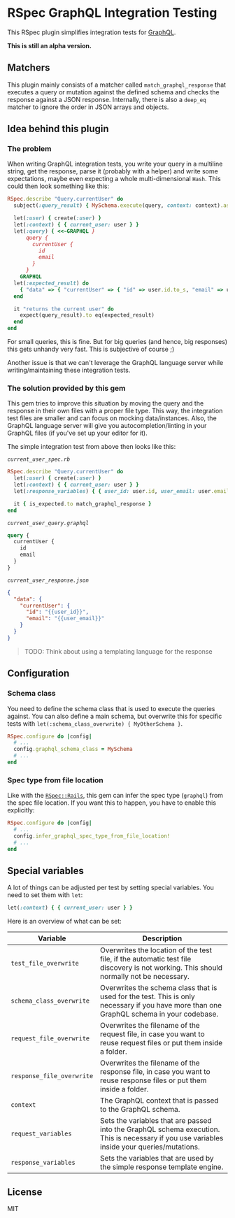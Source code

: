 # RSpec GraphQL Integration Testing

This RSpec plugin simplifies integration tests for [GraphQL](https://graphql-ruby.org/).

**This is still an alpha version.**

## Matchers

This plugin mainly consists of a matcher called `match_graphql_response` that executes a query or mutation against the defined schema and checks the response against a JSON response. Internally, there is also a `deep_eq` matcher to ignore the order in JSON arrays and objects.

## Idea behind this plugin

### The problem

When writing GraphQL integration tests, you write your query in a multiline string, get the response, parse it (probably with a helper) and write some expectations, maybe even expecting a whole multi-dimensional `Hash`. This could then look something like this:

```ruby
RSpec.describe "Query.currentUser" do
  subject(:query_result) { MySchema.execute(query, context: context).as_json }

  let(:user) { create(:user) }
  let(:context) { { current_user: user } }
  let(:query) { <<~GRAPHQL }
      query {
        currentUser {
          id
          email
        }
      }
    GRAPHQL
  let(:expected_result) do
    { "data" => { "currentUser" => { "id" => user.id.to_s, "email" => user.email } } }.as_json
  end

  it "returns the current user" do
    expect(query_result).to eq(expected_result)
  end
end
```

For small queries, this is fine. But for big queries (and hence, big responses) this gets unhandy very fast. This is subjective of course ;)

Another issue is that we can't leverage the GraphQL language server while writing/maintaining these integration tests.

### The solution provided by this gem

This gem tries to improve this situation by moving the query and the response in their own files with a proper file type. This way, the integration test files are smaller and can focus on mocking data/instances. Also, the GraphQL language server will give you autocompletion/linting in your GraphQL files (if you've set up your editor for it).

The simple integration test from above then looks like this:

_`current_user_spec.rb`_

```ruby
RSpec.describe "Query.currentUser" do
  let(:user) { create(:user) }
  let(:context) { { current_user: user } }
  let(:response_variables) { { user_id: user.id, user_email: user.email } }

  it { is_expected.to match_graphql_response }
end
```

_`current_user_query.graphql`_

```graphql
query {
  currentUser {
    id
    email
  }
}
```

_`current_user_response.json`_

```json
{
  "data": {
    "currentUser": {
      "id": "{{user_id}}",
      "email": "{{user_email}}"
    }
  }
}
```

> TODO: Think about using a templating language for the response

## Configuration

### Schema class

You need to define the schema class that is used to execute the queries against. You can also define a main schema, but overwrite this for specific tests with `let(:schema_class_overwrite) { MyOtherSchema }`.

```ruby
RSpec.configure do |config|
  # ...
  config.graphql_schema_class = MySchema
  # ...
end
```

### Spec type from file location

Like with the [`RSpec::Rails`](https://github.com/rspec/rspec-rails), this gem can infer the spec type (`graphql`) from the spec file location. If you want this to happen, you have to enable this explicitly:

```ruby
RSpec.configure do |config|
  # ...
  config.infer_graphql_spec_type_from_file_location!
  # ...
end
```

## Special variables

A lot of things can be adjusted per test by setting special variables. You need to set them with `let`:

```ruby
let(:context) { { current_user: user } }
```

Here is an overview of what can be set:

| Variable                  | Description                                                                                                                                 |
| ------------------------- | ------------------------------------------------------------------------------------------------------------------------------------------- |
| `test_file_overwrite`     | Overwrites the location of the test file, if the automatic test file discovery is not working. This should normally not be necessary.       |
| `schema_class_overwrite`  | Overwrites the schema class that is used for the test. This is only necessary if you have more than one GraphQL schema in your codebase.    |
| `request_file_overwrite`  | Overwrites the filename of the request file, in case you want to reuse request files or put them inside a folder.                           |
| `response_file_overwrite` | Overwrites the filename of the response file, in case you want to reuse response files or put them inside a folder.                         |
| `context`                 | The GraphQL context that is passed to the GraphQL schema.                                                                                   |
| `request_variables`       | Sets the variables that are passed into the GraphQL schema execution. This is necessary if you use variables inside your queries/mutations. |
| `response_variables`      | Sets the variables that are used by the simple response template engine.                                                                    |

## License

MIT
